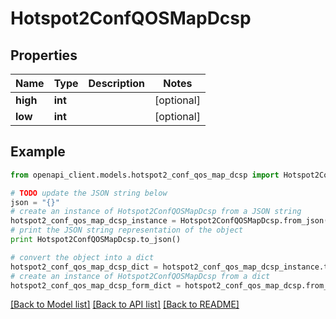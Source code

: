 # Hotspot2ConfQOSMapDcsp


## Properties

Name | Type | Description | Notes
------------ | ------------- | ------------- | -------------
**high** | **int** |  | [optional] 
**low** | **int** |  | [optional] 

## Example

```python
from openapi_client.models.hotspot2_conf_qos_map_dcsp import Hotspot2ConfQOSMapDcsp

# TODO update the JSON string below
json = "{}"
# create an instance of Hotspot2ConfQOSMapDcsp from a JSON string
hotspot2_conf_qos_map_dcsp_instance = Hotspot2ConfQOSMapDcsp.from_json(json)
# print the JSON string representation of the object
print Hotspot2ConfQOSMapDcsp.to_json()

# convert the object into a dict
hotspot2_conf_qos_map_dcsp_dict = hotspot2_conf_qos_map_dcsp_instance.to_dict()
# create an instance of Hotspot2ConfQOSMapDcsp from a dict
hotspot2_conf_qos_map_dcsp_form_dict = hotspot2_conf_qos_map_dcsp.from_dict(hotspot2_conf_qos_map_dcsp_dict)
```
[[Back to Model list]](../README.md#documentation-for-models) [[Back to API list]](../README.md#documentation-for-api-endpoints) [[Back to README]](../README.md)


